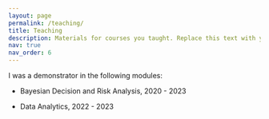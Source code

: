 ```yaml
---
layout: page
permalink: /teaching/
title: Teaching
description: Materials for courses you taught. Replace this text with your description.
nav: true
nav_order: 6
---
```


I was a demonstrator in the following modules:

- Bayesian Decision and Risk Analysis, 2020 - 2023

- Data Analytics, 2022 - 2023
